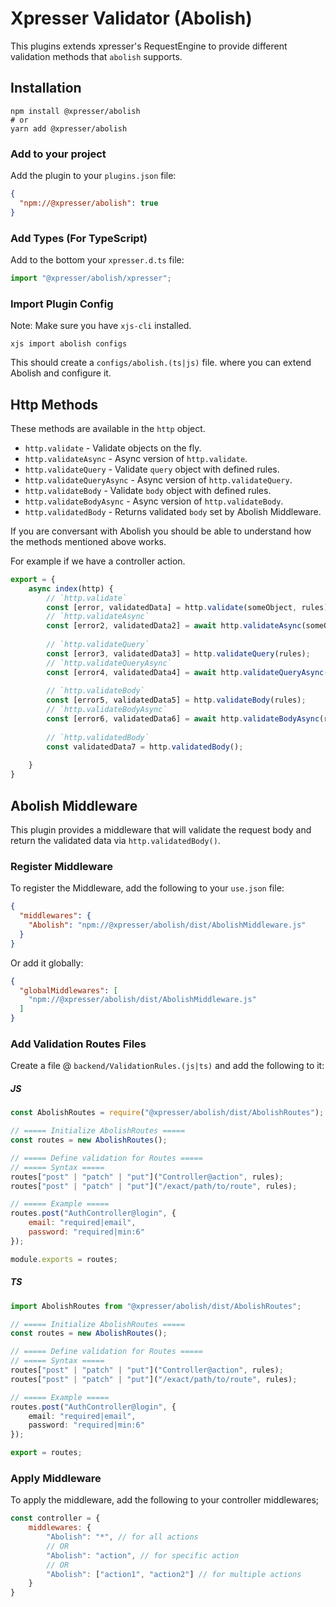 # Xpresser Validator (Abolish)

This plugins extends xpresser's RequestEngine to provide different validation methods that `abolish` supports.

## Installation
```shell
npm install @xpresser/abolish
# or
yarn add @xpresser/abolish
```

### Add to your project
Add the plugin to your `plugins.json` file:
```json
{
  "npm://@xpresser/abolish": true
}
```

### Add Types (For TypeScript)
Add to the bottom your `xpresser.d.ts` file:
```typescript
import "@xpresser/abolish/xpresser";
```

### Import Plugin Config
Note: Make sure you have `xjs-cli` installed.

```shell
xjs import abolish configs
```

This should create a `configs/abolish.(ts|js)` file. where you can extend Abolish and configure it.



## Http Methods
These methods are available in the `http` object.

 - `http.validate` - Validate objects on the fly.
 - `http.validateAsync` - Async version of `http.validate`.
 - `http.validateQuery` - Validate `query` object with defined rules.
 - `http.validateQueryAsync` - Async version of `http.validateQuery`.
 - `http.validateBody` - Validate `body` object with defined rules.
 - `http.validateBodyAsync` - Async version of `http.validateBody`.
 - `http.validatedBody` - Returns validated `body` set by Abolish Middleware.


If you are conversant with Abolish you should be able to understand how the methods mentioned above works.

For example if we have a controller action.

```typescript
export = {
    async index(http) {
        // `http.validate`
        const [error, validatedData] = http.validate(someObject, rules);
        // `http.validateAsync`
        const [error2, validatedData2] = await http.validateAsync(someObject, rules);
        
        // `http.validateQuery`
        const [error3, validatedData3] = http.validateQuery(rules);
        // `http.validateQueryAsync`
        const [error4, validatedData4] = await http.validateQueryAsync(rules);
        
        // `http.validateBody`
        const [error5, validatedData5] = http.validateBody(rules);
        // `http.validateBodyAsync`
        const [error6, validatedData6] = await http.validateBodyAsync(rules);
        
        // `http.validatedBody`
        const validatedData7 = http.validatedBody();
        
    }
}
```

## Abolish Middleware
This plugin provides a middleware that will validate the request body and return the validated data via `http.validatedBody()`.

### Register Middleware
To register the Middleware, add the following to your `use.json` file:
```json
{
  "middlewares": {
    "Abolish": "npm://@xpresser/abolish/dist/AbolishMiddleware.js"
  }
}
```

Or add it globally:

```json
{
  "globalMiddlewares": [
    "npm://@xpresser/abolish/dist/AbolishMiddleware.js"
  ]
}
```

### Add Validation Routes Files
Create a file @ `backend/ValidationRules.(js|ts)` and add the following to it:

##### JS
```javascript
const AbolishRoutes = require("@xpresser/abolish/dist/AbolishRoutes");

// ===== Initialize AbolishRoutes =====
const routes = new AbolishRoutes();

// ===== Define validation for Routes =====
// ===== Syntax =====
routes["post" | "patch" | "put"]("Controller@action", rules);
routes["post" | "patch" | "put"]("/exact/path/to/route", rules);

// ===== Example =====
routes.post("AuthController@login", {
    email: "required|email",
    password: "required|min:6"
});

module.exports = routes;
```
##### TS
```typescript
import AbolishRoutes from "@xpresser/abolish/dist/AbolishRoutes";

// ===== Initialize AbolishRoutes =====
const routes = new AbolishRoutes();

// ===== Define validation for Routes =====
// ===== Syntax =====
routes["post" | "patch" | "put"]("Controller@action", rules);
routes["post" | "patch" | "put"]("/exact/path/to/route", rules);

// ===== Example =====
routes.post("AuthController@login", {
    email: "required|email",
    password: "required|min:6"
});

export = routes;
```


### Apply Middleware
To apply the middleware, add the following to your controller middlewares;

```javascript
const controller = {
    middlewares: {
        "Abolish": "*", // for all actions
        // OR
        "Abolish": "action", // for specific action
        // OR
        "Abolish": ["action1", "action2"] // for multiple actions
    }
}
```